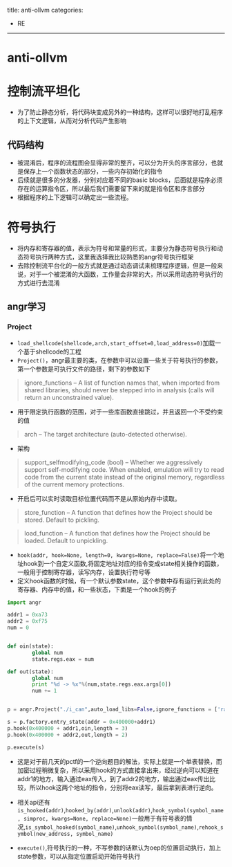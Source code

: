 title: anti-ollvm
categories: 
- RE
---

# anti-ollvm

# 控制流平坦化

- 为了防止静态分析，将代码块变成另外的一种结构，这样可以很好地打乱程序的上下文逻辑，从而对分析代码产生影响

## 代码结构

- 被混淆后，程序的流程图会显得非常的整齐，可以分为开头的序言部分，也就是保存上一个函数状态的部分，一些内存初始化的指令
- 后续就是很多的分发器，分别对应着不同的basic blocks，后面就是程序必须存在的运算指令区，所以最后我们需要留下来的就是指令区和序言部分
- 根据程序的上下逻辑可以确定出一些流程。


# 符号执行

- 将内存和寄存器的值，表示为符号和常量的形式，主要分为静态符号执行和动态符号执行两种方式，这里我选择我比较熟悉的angr符号执行框架
- 去除控制流平台化的一般方式就是通过动态调试来梳理程序逻辑，但是一般来说，对于一个被混淆的大函数，工作量会非常的大，所以采用动态符号执行的方式进行去混淆

## angr学习

### Project

- `load_shellcode(shellcode,arch,start_offset=0,load_address=0)`加载一个基于shellcode的工程
- `Project()`，angr最主要的类，在参数中可以设置一些关于符号执行的参数，第一个参数是可执行文件的路径，剩下的参数如下

> ignore_functions – A list of function names that, when imported from shared libraries, should never be stepped into in analysis (calls will return an unconstrained value).

- 用于限定执行函数的范围，对于一些库函数直接跳过，并且返回一个不受约束的值

>arch – The target architecture (auto-detected otherwise).

- 架构



>support_selfmodifying_code (bool) – Whether we aggressively support self-modifying code. When enabled, emulation will try to read code from the current state instead of the original memory, regardless of the current memory protections.

- 开启后可以实时读取目标位置代码而不是从原始内存中读取。

>store_function – A function that defines how the Project should be stored. Default to pickling.

>load_function – A function that defines how the Project should be loaded. Default to unpickling.

- `hook(addr, hook=None, length=0, kwargs=None, replace=False)`将一个地址hook到一个自定义函数,将固定地址对应的指令变成state相关操作的函数，一般用于控制寄存器，读写内存，设置执行符号等
- 定义hook函数的时候，有一个默认参数state，这个参数中存有运行到此处的寄存器、内存中的值，和一些状态，下面是一个hook的例子

```python
import angr

addr1 = 0xa73
addr2 = 0xf75
num = 0


def oin(state):
        global num
        state.regs.eax = num

def out(state):
        global num
        print "%d -> %x"%(num,state.regs.eax.args[0])
        num += 1


p = angr.Project("./i_can",auto_load_libs=False,ignore_functions = ['rand','srand','get_compliment','incr_flag`:'])

s = p.factory.entry_state(addr = 0x400000+addr1)
p.hook(0x400000 + addr1,oin,length = 3)
p.hook(0x400000 + addr2,out,length = 2)

p.execute(s)
```

- 这是对于前几天的pctf的一个逆向题目的解法，实际上就是一个单表替换，而加密过程稍微复杂，所以采用hook的方式直接拿出来，经过逆向可以知道在addr1的地方，输入通过eax传入，到了addr2的地方，输出通过eax传出比较，所以hook这两个地址的指令，分别将eax读写，最后拿到表进行逆向。

- 相关api还有`is_hooked(addr)`,`hooked_by(addr)`,`unlook(addr)`,`hook_symbol(symbol_name, simproc, kwargs=None, replace=None)`一般用于有符号表的情况,`is_symbol_hooked(symbol_name)`,`unhook_symbol(symbol_name)`,`rehook_symbol(new_address, symbol_name)`

- `execute()`,符号执行的一种，不写参数的话默认为oep的位置启动执行，加上state参数，可以从指定位置启动开始符号执行
